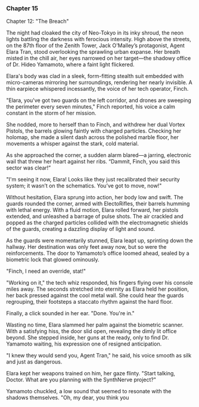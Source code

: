 ### Chapter 15

Chapter 12: "The Breach"

The night had cloaked the city of Neo-Tokyo in its inky shroud, the neon lights battling the darkness with ferocious intensity. High above the streets, on the 87th floor of the Zenith Tower, Jack O'Malley’s protagonist, Agent Elara Tran, stood overlooking the sprawling urban expanse. Her breath misted in the chill air, her eyes narrowed on her target—the shadowy office of Dr. Hideo Yamamoto, where a faint light flickered.

Elara's body was clad in a sleek, form-fitting stealth suit embedded with micro-cameras mirroring her surroundings, rendering her nearly invisible. A thin earpiece whispered incessantly, the voice of her tech operator, Finch.

"Elara, you've got two guards on the left corridor, and drones are sweeping the perimeter every seven minutes," Finch reported, his voice a calm constant in the storm of her mission.

She nodded, more to herself than to Finch, and withdrew her dual Vortex Pistols, the barrels glowing faintly with charged particles. Checking her holomap, she made a silent dash across the polished marble floor, her movements a whisper against the stark, cold material.

As she approached the corner, a sudden alarm blared—a jarring, electronic wail that threw her heart against her ribs. “Dammit, Finch, you said this sector was clear!”

"I'm seeing it now, Elara! Looks like they just recalibrated their security system; it wasn’t on the schematics. You’ve got to move, now!"

Without hesitation, Elara sprung into action, her body low and swift. The guards rounded the corner, armed with ElectoRifles, their barrels humming with lethal energy. With a fluid motion, Elara rolled forward, her pistols extended, and unleashed a barrage of pulse shots. The air crackled and popped as the charged particles collided with the electromagnetic shields of the guards, creating a dazzling display of light and sound.

As the guards were momentarily stunned, Elara leapt up, sprinting down the hallway. Her destination was only feet away now, but so were the reinforcements. The door to Yamamoto’s office loomed ahead, sealed by a biometric lock that glowed ominously.

"Finch, I need an override, stat!"

"Working on it," the tech whiz responded, his fingers flying over his console miles away. The seconds stretched into eternity as Elara held her position, her back pressed against the cool metal wall. She could hear the guards regrouping, their footsteps a staccato rhythm against the hard floor.

Finally, a click sounded in her ear. "Done. You're in."

Wasting no time, Elara slammed her palm against the biometric scanner. With a satisfying hiss, the door slid open, revealing the dimly lit office beyond. She stepped inside, her guns at the ready, only to find Dr. Yamamoto waiting, his expression one of resigned anticipation.

"I knew they would send you, Agent Tran," he said, his voice smooth as silk and just as dangerous.

Elara kept her weapons trained on him, her gaze flinty. "Start talking, Doctor. What are you planning with the SynthNerve project?"

Yamamoto chuckled, a low sound that seemed to resonate with the shadows themselves. "Oh, my dear, you think you


